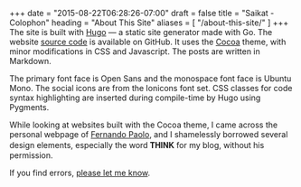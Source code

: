+++
date = "2015-08-22T06:28:26-07:00"
draft = false
title = "Saikat - Colophon"
heading = "About This Site"
aliases = [
    "/about-this-site/"
]
+++
The site is built with [Hugo](https://gohugo.io/) — a static site generator made with Go. 
The website [source code](/) is available on GitHub. 
It uses the [Cocoa](github.com/nishanths/cocoa-hugo-theme) theme,
with minor modifications in CSS and Javascript.
The posts are written in Markdown.

The primary font face is Open Sans and the monospace font face is Ubuntu Mono.
The social icons are from the Ionicons font set. 
CSS classes for code syntax highlighting are inserted during compile-time by Hugo using Pygments.

While looking at websites built with the Cocoa theme, I came across the personal webpage of [Fernando Paolo](http://fspaolo.net/),
and I shamelessly borrowed several design elements, especially the word <span style="text-transform:uppercase; font-family:'Raleway', 'Helvetica Neue', 'Arial', sans-serif; font-weight:bold">Think</span> for my blog, without his permission.

If you find errors, [please let me know](hellosbanerj).
